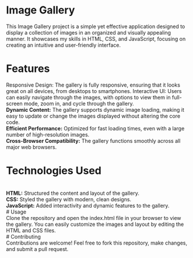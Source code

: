 # Image Gallery
This Image Gallery project is a simple yet effective application designed to display a collection of images in an organized and visually appealing manner. It showcases my skills in HTML, CSS, and JavaScript, focusing on creating an intuitive and user-friendly interface.

# Features
Responsive Design: The gallery is fully responsive, ensuring that it looks great on all devices, from desktops to smartphones.
Interactive UI: Users can easily navigate through the images, with options to view them in full-screen mode, zoom in, and cycle through the gallery.
<br>
<b>Dynamic Content:</b> The gallery supports dynamic image loading, making it easy to update or change the images displayed without altering the core code.
<br>
<b>Efficient Performance:</b> Optimized for fast loading times, even with a large number of high-resolution images.
<br>
<b>Cross-Browser Compatibility:</b> The gallery functions smoothly across all major web browsers.
<br>
 # Technologies Used
<br>
<b>HTML:</b> Structured the content and layout of the gallery.
<br>
<b>CSS:</b> Styled the gallery with modern, clean designs.
<br>
<b>JavaScript:</b> Added interactivity and dynamic features to the gallery.
<br>
# Usage
<br>
Clone the repository and open the index.html file in your browser to view the gallery. You can easily customize the images and layout by editing the HTML and CSS files.
<br>
# Contributing
<br>
Contributions are welcome! Feel free to fork this repository, make changes, and submit a pull request.